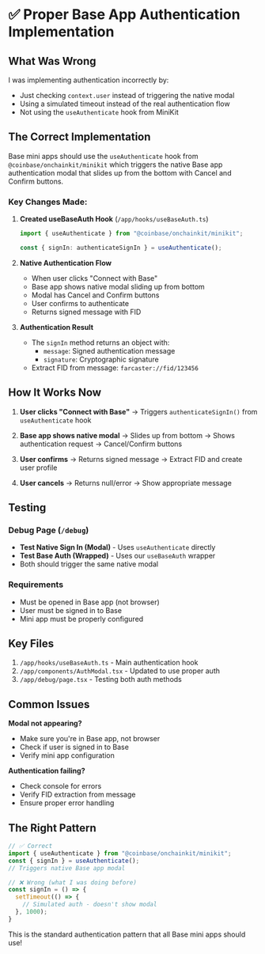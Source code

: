 # ✅ Proper Base App Authentication Implementation

## What Was Wrong

I was implementing authentication incorrectly by:
- Just checking `context.user` instead of triggering the native modal
- Using a simulated timeout instead of the real authentication flow
- Not using the `useAuthenticate` hook from MiniKit

## The Correct Implementation

Base mini apps should use the `useAuthenticate` hook from `@coinbase/onchainkit/minikit` which triggers the native Base app authentication modal that slides up from the bottom with Cancel and Confirm buttons.

### Key Changes Made:

1. **Created useBaseAuth Hook** (`/app/hooks/useBaseAuth.ts`)
   ```typescript
   import { useAuthenticate } from "@coinbase/onchainkit/minikit";
   
   const { signIn: authenticateSignIn } = useAuthenticate();
   ```

2. **Native Authentication Flow**
   - When user clicks "Connect with Base"
   - Base app shows native modal sliding up from bottom
   - Modal has Cancel and Confirm buttons
   - User confirms to authenticate
   - Returns signed message with FID

3. **Authentication Result**
   - The `signIn` method returns an object with:
     - `message`: Signed authentication message
     - `signature`: Cryptographic signature
   - Extract FID from message: `farcaster://fid/123456`

## How It Works Now

1. **User clicks "Connect with Base"**
   → Triggers `authenticateSignIn()` from `useAuthenticate` hook
   
2. **Base app shows native modal**
   → Slides up from bottom
   → Shows authentication request
   → Cancel/Confirm buttons
   
3. **User confirms**
   → Returns signed message
   → Extract FID and create user profile
   
4. **User cancels**
   → Returns null/error
   → Show appropriate message

## Testing

### Debug Page (`/debug`)
- **Test Native Sign In (Modal)** - Uses `useAuthenticate` directly
- **Test Base Auth (Wrapped)** - Uses our `useBaseAuth` wrapper
- Both should trigger the same native modal

### Requirements
- Must be opened in Base app (not browser)
- User must be signed in to Base
- Mini app must be properly configured

## Key Files

1. `/app/hooks/useBaseAuth.ts` - Main authentication hook
2. `/app/components/AuthModal.tsx` - Updated to use proper auth
3. `/app/debug/page.tsx` - Testing both auth methods

## Common Issues

**Modal not appearing?**
- Make sure you're in Base app, not browser
- Check if user is signed in to Base
- Verify mini app configuration

**Authentication failing?**
- Check console for errors
- Verify FID extraction from message
- Ensure proper error handling

## The Right Pattern

```typescript
// ✅ Correct
import { useAuthenticate } from "@coinbase/onchainkit/minikit";
const { signIn } = useAuthenticate();
// Triggers native Base app modal

// ❌ Wrong (what I was doing before)
const signIn = () => {
  setTimeout(() => {
    // Simulated auth - doesn't show modal
  }, 1000);
}
```

This is the standard authentication pattern that all Base mini apps should use!

